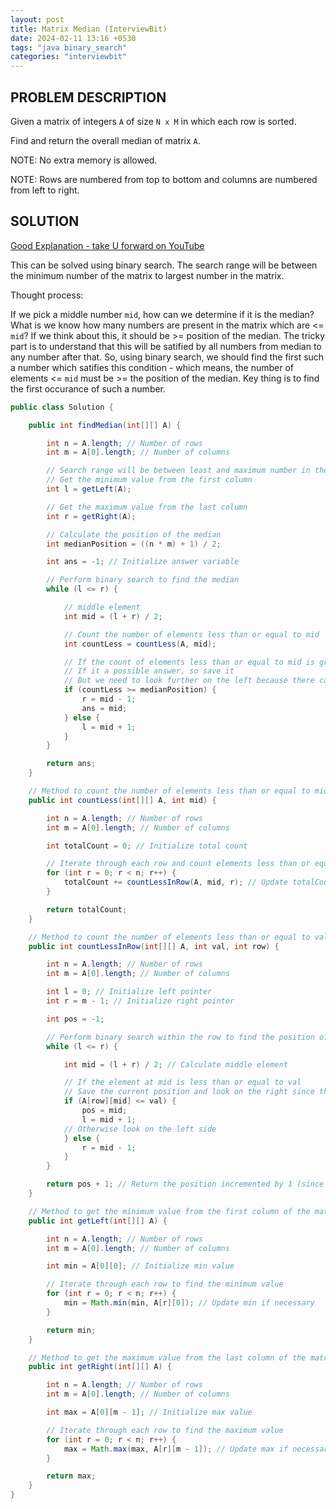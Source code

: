 ```yaml
---
layout: post
title: Matrix Median (InterviewBit)
date: 2024-02-11 13:16 +0530
tags: "java binary_search"
categories: "interviewbit"
---
```


## PROBLEM DESCRIPTION

Given a matrix of integers `A` of size `N x M` in which each row is sorted.

Find and return the overall median of matrix `A`.

NOTE: No extra memory is allowed.

NOTE: Rows are numbered from top to bottom and columns are numbered from left to right.

## SOLUTION

[Good Explanation - take U forward on YouTube](https://www.youtube.com/watch?v=Q9wXgdxJq48)

This can be solved using binary search. The search range will be between the minimum number of the matrix to largest number in the matrix.

Thought process:

If we pick a middle number `mid`, how can we determine if it is the median? What is we know how many numbers are present in the matrix which are <= `mid`? If we think about this, it should be >= position of the median. The tricky part is to understand that this will be satified by all numbers from median to any number after that. So, using binary search, we should find the first such a number which satifies this condition - which means, the number of elements <= `mid` must be >= the position of the median. Key thing is to find the first occurance of such a number.

```java
public class Solution {

    public int findMedian(int[][] A) {

        int n = A.length; // Number of rows
        int m = A[0].length; // Number of columns

        // Search range will be between least and maximum number in the matrix
        // Get the minimum value from the first column
        int l = getLeft(A);

        // Get the maximum value from the last column
        int r = getRight(A);

        // Calculate the position of the median
        int medianPosition = ((n * m) + 1) / 2;

        int ans = -1; // Initialize answer variable

        // Perform binary search to find the median
        while (l <= r) {

            // middle element
            int mid = (l + r) / 2;

            // Count the number of elements less than or equal to mid
            int countLess = countLess(A, mid);

            // If the count of elements less than or equal to mid is greater than or equal to medianPosition
            // If it a possible answer, so save it
            // But we need to look further on the left because there can be other number which also has a countLess >= medianPosition (in which case, that will be the median)
            if (countLess >= medianPosition) {
                r = mid - 1;
                ans = mid;
            } else {
                l = mid + 1;
            }
        }

        return ans;
    }

    // Method to count the number of elements less than or equal to mid in the matrix
    public int countLess(int[][] A, int mid) {

        int n = A.length; // Number of rows
        int m = A[0].length; // Number of columns

        int totalCount = 0; // Initialize total count

        // Iterate through each row and count elements less than or equal to mid
        for (int r = 0; r < n; r++) {
            totalCount += countLessInRow(A, mid, r); // Update totalCount
        }

        return totalCount;
    }

    // Method to count the number of elements less than or equal to val in a given row
    public int countLessInRow(int[][] A, int val, int row) {

        int n = A.length; // Number of rows
        int m = A[0].length; // Number of columns

        int l = 0; // Initialize left pointer
        int r = m - 1; // Initialize right pointer

        int pos = -1;

        // Perform binary search within the row to find the position of val
        while (l <= r) {

            int mid = (l + r) / 2; // Calculate middle element

            // If the element at mid is less than or equal to val
            // Save the current position and look on the right since there can be duplicates
            if (A[row][mid] <= val) {
                pos = mid;
                l = mid + 1;
            // Otherwise look on the left side
            } else {
                r = mid - 1;
            }
        }

        return pos + 1; // Return the position incremented by 1 (since we need count of numbers less than val)
    }

    // Method to get the minimum value from the first column of the matrix
    public int getLeft(int[][] A) {

        int n = A.length; // Number of rows
        int m = A[0].length; // Number of columns

        int min = A[0][0]; // Initialize min value

        // Iterate through each row to find the minimum value
        for (int r = 0; r < n; r++) {
            min = Math.min(min, A[r][0]); // Update min if necessary
        }

        return min;
    }

    // Method to get the maximum value from the last column of the matrix
    public int getRight(int[][] A) {

        int n = A.length; // Number of rows
        int m = A[0].length; // Number of columns

        int max = A[0][m - 1]; // Initialize max value

        // Iterate through each row to find the maximum value
        for (int r = 0; r < n; r++) {
            max = Math.max(max, A[r][m - 1]); // Update max if necessary
        }

        return max;
    }
}
```
